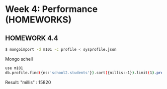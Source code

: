 Week 4: Performance (HOMEWORKS)
===============================

## HOMEWORK 4.4

```sh
$ mongoimport -d m101 -c profile < sysprofile.json
```

Mongo schell
```sh
use m101
db.profile.find({ns:'school2.students'}).sort({millis:-1}).limit(1).pretty()
```

Result:
"millis" : 15820